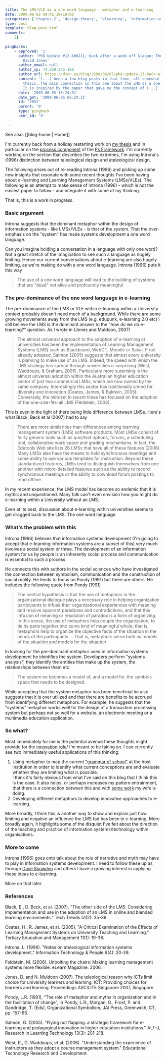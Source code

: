 ```yaml
---
title: The LMS/VLE as a one word language - metaphor and e-learning
date: 2009-06-02 09:41:18+10:00
categories: ['chapter-2', 'design-theory', 'elearning', 'information-systems', 'phd', 'thesis']
type: post
template: blog-post.html
comments:
    []
    
pingbacks:
    - approved: '1'
      author: 'PhD Update #13 &#8211; back after a week off &laquo; The Weblog of (a)
        David Jones'
      author_email: null
      author_ip: 74.200.245.188
      author_url: https://djon.es/blog/2009/06/05/phd-update-13-back-after-a-week-off/
      content: '[...] been a few blog posts in that time, all somewhat associated to the
        thesis. The main connection is this one about the LMS as a one word language.
        It is inspired by the paper that gave me the concept of [...]'
      date: '2009-06-05 16:24:31'
      date_gmt: '2009-06-05 06:24:31'
      id: '2552'
      parent: '0'
      type: pingback
      user_id: '0'
    
---
```


See also: [[blog-home | Home]]

I'm currently back from a holiday restarting work on [my thesis](/blog2/research/phd-thesis/) and in particular on the [process component](/blog2/2009/05/25/teleological-and-ateleological-processes/) of the [Ps Framework](/blog2/2009/03/18/the-ps-framework/). I'm currently working on the section that describes the two extremes, I'm using Introna's (1996) distinction between teleological design and ateleological design.

The following arises out of re-reading Introna (1996) and picking up some new insights that resonate with some recent thoughts I've been having about e-learning and Learning Management Systems (LMSs/VLEs). The following is an attempt to make sense of Introna (1996) - which is not the easiest paper to follow - and integrate it with some of my thinking.

That is, this is a work in progress.

### Basic argument

Introna suggests that the dominant metaphor within the design of information systems - like LMSs/VLEs - is that of the system. That the over-emphasis on the "system" has made systems development a one word language.

Can you imagine holding a conversation in a language with only one word? Not a great stretch of the imagination to see such a language as hugely limiting. Hence our current conversations about e-learning are also hugely limiting, as we're making do with a one word language. Introna (1996) puts it this way

> The use of a one word language will lead to the building of systems that are "dead" not alive and profoundly meaningful

### The pre-dominance of the one word language in e-learning

The pre-dominance of the LMS or VLE within e-learning within a University context probably doesn't need much of a background. While there are some growing movements away from the LMS (e.g. edupunk, e-learning 2.0 etc) I still believe the LMS is the dominant answer to the "how do we do e-learning?" question. As I wrote in (Jones and Muldoon, 2007)

> The almost universal approach to the adoption of e-learning at universities has been the implementation of Learning Management Systems (LMS) such as Blackboard, WebCT, Moodle or Sakai. If not already adopted, Salmon (2005) suggests that almost every university is planning to make use of an LMS. Indeed, the speed with which the LMS strategy has spread through universities is surprising (West, Waddoups, & Graham, 2006). Particularly more surprising is the almost universal adoption within the Australian higher education sector of just two commercial LMSs, which are now owned by the same company. Interestingly this sector has traditionally aimed for diversity and innovation (Coates, James, & Baldwin, 2005). Conversely, the mindset in recent times has focused on the adoption of the one-size-fits-all LMS (Feldstein, 2006).

This is even in the light of there being little difference between LMSs. Here's what Black, Beck et al (2007) had to say

> There are more similarities than differences among learning management system (LMS) software products. Most LMSs consist of fairly generic tools such as quiz/test options, forums, a scheduling tool, collaborative work space and grading mechanisms. In fact, the Edutools Web site lists 26 LMSs that have all of these features (2006). Many LMSs also have the means to hold synchronous meetings and some ability to use various templates for instruction. Beyond these standardized features, LMSs tend to distinguish themselves from one another with micro-detailed features such as the ability to record synchronous meetings or the ability to download forum postings to read offline.

In my recent experience, the LMS model has become so endemic that it is mythic and unquestioned. Many folk can't even envision how you might do e-learning within a University without an LMS.

Even at its best, discussion about e-learning within universities seems to get dragged back to the LMS. The one word language.

### What's the problem with this

Introna (1996) believes that information systems development (I'm going to accept that e-learning information systems are a subset of this) very much involves a social system or three. The development of an information system for us by people is an inherently social process and communication is essential to such a process.

He connects this with authors in the social sciences who have investigated the connection between symbolism, communication and the construction of social reality. He tends to focus on Pondy (1991) but there are others. He includes the following quote from Pondy (1991)

> The central hypothesis is that the use of metaphors in the organizational dialogue plays a necessary role in helping organization participants to infuse their organizational experiences with meaning and resolve apparent paradoxes and contradictions, and that this infusion of meaning or resolution of paradox is a form of organizing. In this sense, the use of metaphors help couple the organization, to tie its parts together into some kind of meaningful whole; that is, metaphors help to organize the objective facts of the situation in the minds of the participants. …That is, metaphors serve both as models of the situation and models for the situation

In looking for the pre-dominant metaphor used in information systems development he identifies the system. Developers perform "systems analysis", they identify the entities that make up the system, the relationships between them etc.

> The system no becomes a model of, and a model for, the symbols space that needs to be designed.

While accepting that the system metaphor has been beneficial he also suggests that it is over utilized and that there are benefits to be accrued from identifying different metaphors. For example, he suggests that the "systems" metaphor works well for the design of a transaction processing system but perhaps not so well for a website, an electronic meeting or a multimedia education application.

### So what?

Most immediately for me is the potential avenue these thoughts might provide for the [innovation role](/blog2/2009/08/20/elearning-and-innovation-specialist-report-1-4-20-august)/ I'm meant to be taking on. I can currently see two immediately useful applications of this thinking:

1. Using metaphor to map the current ["grammar of school"](/blog2/2009/04/24/models-of-growth-responding-to-the-grammar-of-school/) at the host institution in order to identify what current conceptions are and evaluate whether they are limiting what is possible.  
    I think it's fairly obvious from what I've said on this blog that I think this is the case. It also helps, or perhaps increases my pattern entrainment, that there is a connection between this and with [some work](http://emergentresearchers.wordpress.com/2009/01/16/metaphor-meaning-and-myth-exploring-diversity-in-information-systems-research/) my wife is doing.
2. Developing different metaphors to develop innovative approaches to e-learning.

More broadly, I think this is another way to show and explain just how limiting and negative an influence the LMS fad has been in e-learning. More broadly again, it highlights some of the disquiet I've felt about the direction of the teaching and practice of information systems/technology within organisations.

### More to come

Introna (1996) goes onto talk about the role of narrative and myth may have to play in information systems development. I need to follow these up as through [Dave Snowden](http://www.cognitive-edge.com/blogs/dave/) and others I have a growing interest in applying these ideas to e-learning.

More on that later.

### References

Black, E., D. Beck, et al. (2007). "The other side of the LMS: Considering implementation and use in the adoption of an LMS in online and blended learning environments." Tech Trends 51(2): 35-39.

Coates, H., R. James, et al. (2005). "A Critical Examination of the Effects of Learning Management Systems on University Teaching and Learning." Tertiary Education and Management 11(1): 19-36.

Introna, L. (1996). "Notes on ateleological information systems development." Information Technology & People 9(4): 20-39.

Feldstein, M. (2006). Unbolting the chairs: Making learning management systems more flexible. eLearn Magazine. 2006.

Jones, D. and N. Muldoon (2007). The teleological reason why ICTs limit choice for university learners and learning. ICT: Providing choices for learners and learning. Proceedings ASCILITE Singapore 2007, Singapore.

Pondy, L.R. (1991), “The role of metaphor and myths in organization and in the facilitation of change”, in Pondy, L.R., Morgan, G., Frost, P. and Dandridge, T. (Eds), Organizational Symbolism, JAI Press, Greenwich, CT, pp. 157-66.

Salmon, G. (2005). "Flying not flapping: a strategic framework for e-learning and pedagogical innovation in higher education institutions." ALT-J, Research in Learning Technology 13(3): 201-218.

West, R., G. Waddoups, et al. (2006). "Understanding the experience of instructors as they adopt a course management system." Educational Technology Research and Development.